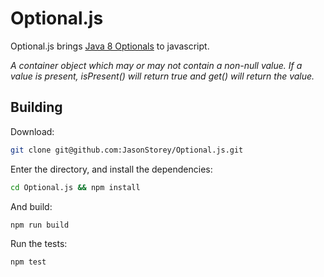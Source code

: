 # Optional.js

Optional.js brings [Java 8 Optionals](http://docs.oracle.com/javase/8/docs/api/java/util/Optional.html) to javascript.

_A container object which may or may not contain a non-null value. If a value is present, isPresent() will return true and get() will return the value._

## Building

Download:
``` bash
git clone git@github.com:JasonStorey/Optional.js.git
```

Enter the directory, and install the dependencies:
```bash
cd Optional.js && npm install
```

And build:
```bash
npm run build
```

Run the tests:
```bash
npm test
```

